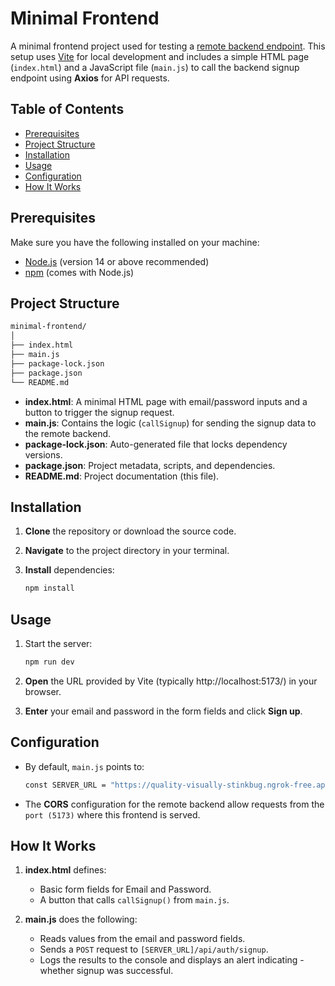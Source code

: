 # Minimal Frontend

A minimal frontend project used for testing a [remote backend endpoint](https://quality-visually-stinkbug.ngrok-free.app). This setup uses [Vite](https://vitejs.dev/) for local development and includes a simple HTML page (`index.html`) and a JavaScript file (`main.js`) to call the backend signup endpoint using **Axios** for API requests.

## Table of Contents

- [Prerequisites](#prerequisites)
- [Project Structure](#project-structure)
- [Installation](#installation)
- [Usage](#usage)
- [Configuration](#configuration)
- [How It Works](#how-it-works)

## Prerequisites

Make sure you have the following installed on your machine:

- [Node.js](https://nodejs.org/) (version 14 or above recommended)
- [npm](https://www.npmjs.com/) (comes with Node.js)

## Project Structure

```bash
minimal-frontend/
│
├── index.html
├── main.js
├── package-lock.json
├── package.json
└── README.md
```

- **index.html**: A minimal HTML page with email/password inputs and a button to trigger the signup request.
- **main.js**: Contains the logic (`callSignup`) for sending the signup data to the remote backend.
- **package-lock.json**: Auto-generated file that locks dependency versions.
- **package.json**: Project metadata, scripts, and dependencies.
- **README.md**: Project documentation (this file).

## Installation

1. **Clone** the repository or download the source code.
2. **Navigate** to the project directory in your terminal.
3. **Install** dependencies:

   ```bash
   npm install
   ```

## Usage

1. Start the server:

   ```bash
   npm run dev
   ```

2. **Open** the URL provided by Vite (typically http://localhost:5173/) in your browser.

3. **Enter** your email and password in the form fields and click **Sign up**.

## Configuration

- By default, `main.js` points to:

  ```bash
  const SERVER_URL = "https://quality-visually-stinkbug.ngrok-free.app";
  ```

- The **CORS** configuration for the remote backend allow requests from the `port (5173)` where this frontend is served.

## How It Works

1. **index.html** defines:

   - Basic form fields for Email and Password.
   - A button that calls `callSignup()` from `main.js`.

2. **main.js** does the following:
   - Reads values from the email and password fields.
   - Sends a `POST` request to `[SERVER_URL]/api/auth/signup`.
   - Logs the results to the console and displays an alert indicating -whether signup was successful.
